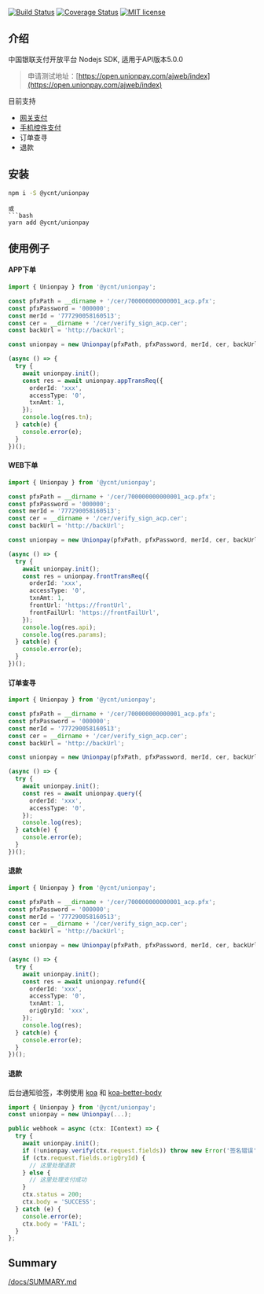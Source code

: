 [![Build Status](https://travis-ci.org/yc-node-typescript/unionpay.svg?branch=master)](https://travis-ci.org/yc-node-typescript/unionpay.svg?branch=master)
[![Coverage Status](https://coveralls.io/repos/github/yc-node-typescript/unionpay/badge.svg?branch=master)](https://coveralls.io/github/yc-node-typescript/unionpay?branch=master)
[![MIT license](http://img.shields.io/badge/license-MIT-brightgreen.svg)](http://opensource.org/licenses/MIT)

## 介绍
中国银联支付开放平台 Nodejs SDK, 适用于API版本5.0.0

> 申请测试地址：[https://open.unionpay.com/ajweb/index](https://open.unionpay.com/ajweb/index)

目前支持
- [网关支付](https://open.unionpay.com/ajweb/product/newProDetail?proId=1)
- [手机控件支付](https://open.unionpay.com/ajweb/product/newProDetail?proId=3)
- 订单查寻
- 退款


## 安装

```bash
npm i -S @ycnt/unionpay
```
```
或
```bash
yarn add @ycnt/unionpay
```

## 使用例子

#### APP下单

```ts
import { Unionpay } from '@ycnt/unionpay';

const pfxPath = __dirname + '/cer/700000000000001_acp.pfx';
const pfxPassword = '000000';
const merId = '777290058160513';
const cer = __dirname + '/cer/verify_sign_acp.cer';
const backUrl = 'http://backUrl';

const unionpay = new Unionpay(pfxPath, pfxPassword, merId, cer, backUrl, true);

(async () => {
  try {
    await unionpay.init();
    const res = await unionpay.appTransReq({
      orderId: 'xxx',
      accessType: '0',
      txnAmt: 1,
    });
    console.log(res.tn);
  } catch(e) {
    console.error(e);
  }
})();

```

#### WEB下单

```ts
import { Unionpay } from '@ycnt/unionpay';

const pfxPath = __dirname + '/cer/700000000000001_acp.pfx';
const pfxPassword = '000000';
const merId = '777290058160513';
const cer = __dirname + '/cer/verify_sign_acp.cer';
const backUrl = 'http://backUrl';

const unionpay = new Unionpay(pfxPath, pfxPassword, merId, cer, backUrl, true);

(async () => {
  try {
    await unionpay.init();
    const res = unionpay.frontTransReq({
      orderId: 'xxx',
      accessType: '0',
      txnAmt: 1,
      frontUrl: 'https://frontUrl',
      frontFailUrl: 'https://frontFailUrl',
    });
    console.log(res.api);
    console.log(res.params);
  } catch(e) {
    console.error(e);
  }
})();

```

#### 订单查寻

```ts
import { Unionpay } from '@ycnt/unionpay';

const pfxPath = __dirname + '/cer/700000000000001_acp.pfx';
const pfxPassword = '000000';
const merId = '777290058160513';
const cer = __dirname + '/cer/verify_sign_acp.cer';
const backUrl = 'http://backUrl';

const unionpay = new Unionpay(pfxPath, pfxPassword, merId, cer, backUrl, true);

(async () => {
  try {
    await unionpay.init();
    const res = await unionpay.query({
      orderId: 'xxx',
      accessType: '0',
    });
    console.log(res);
  } catch(e) {
    console.error(e);
  }
})();

```

#### 退款

```ts
import { Unionpay } from '@ycnt/unionpay';

const pfxPath = __dirname + '/cer/700000000000001_acp.pfx';
const pfxPassword = '000000';
const merId = '777290058160513';
const cer = __dirname + '/cer/verify_sign_acp.cer';
const backUrl = 'http://backUrl';

const unionpay = new Unionpay(pfxPath, pfxPassword, merId, cer, backUrl, true);

(async () => {
  try {
    await unionpay.init();
    const res = await unionpay.refund({
      orderId: 'xxx',
      accessType: '0',
      txnAmt: 1,
      origQryId: 'xxx',
    });
    console.log(res);
  } catch(e) {
    console.error(e);
  }
})();

```

#### 退款

后台通知验签，本例使用 [koa](https://koajs.com) 和 [koa-better-body](https://github.com/tunnckoCore/koa-better-body)

```ts
import { Unionpay } from '@ycnt/unionpay';
const unionpay = new Unionpay(...);

public webhook = async (ctx: IContext) => {
  try {
    await unionpay.init();
    if (!unionpay.verify(ctx.request.fields)) throw new Error('签名错误');
    if (ctx.request.fields.origQryId) {
      // 这里处理退款
    } else {
      // 这里处理支付成功
    }
    ctx.status = 200;
    ctx.body = 'SUCCESS';
  } catch (e) {
    console.error(e);
    ctx.body = 'FAIL';
  }
};
```

## Summary

[/docs/SUMMARY.md](https://github.com/yc-node-typescript/unionpay/blob/master/docs/SUMMARY.md)
